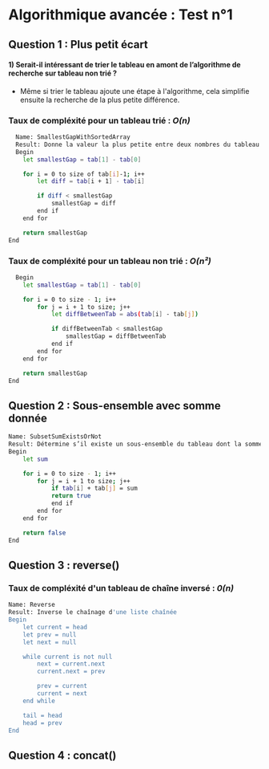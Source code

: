 # Algorithmique avancée : Test n°1

## Question 1 : Plus petit écart

#### 1) Serait-il intéressant de trier le tableau en amont de l’algorithme de recherche sur tableau non trié ?

- Même si trier le tableau ajoute une étape à l'algorithme, cela simplifie ensuite la recherche de la plus petite différence.

### Taux de compléxité pour un tableau trié : *O(n)*
```bash
  Name: SmallestGapWithSortedArray
  Result: Donne la valeur la plus petite entre deux nombres du tableau
  Begin
    let smallestGap = tab[1] - tab[0]

    for i = 0 to size of tab[i]-1; i++
        let diff = tab[i + 1] - tab[i]

        if diff < smallestGap
            smallestGap = diff
        end if
    end for

    return smallestGap
End
```
### Taux de compléxité pour un tableau non trié : *O(n²)*
```bash
  Begin
    let smallestGap = tab[1] - tab[0]

    for i = 0 to size - 1; i++
        for j = i + 1 to size; j++
            let diffBetweenTab = abs(tab[i] - tab[j])

            if diffBetweenTab < smallestGap
                smallestGap = diffBetweenTab
            end if
        end for
    end for

    return smallestGap
End
```
## Question 2 : Sous-ensemble avec somme donnée
```bash
Name: SubsetSumExistsOrNot
Result: Détermine s’il existe un sous-ensemble du tableau dont la somme est égale à la somme cible
Begin
    let sum

    for i = 0 to size - 1; i++
        for j = i + 1 to size; j++
            if tab[i] + tab[j] = sum
            return true
            end if
        end for
    end for

    return false
End
```
## Question 3 : reverse()
### Taux de compléxité d'un tableau de chaîne inversé : *0(n)*
```bash
Name: Reverse
Result: Inverse le chaînage d'une liste chaînée
Begin
    let current = head
    let prev = null
    let next = null

    while current is not null
        next = current.next    
        current.next = prev 

        prev = current
        current = next
    end while

    tail = head
    head = prev
End
```
## Question 4 : concat()
```bash
```